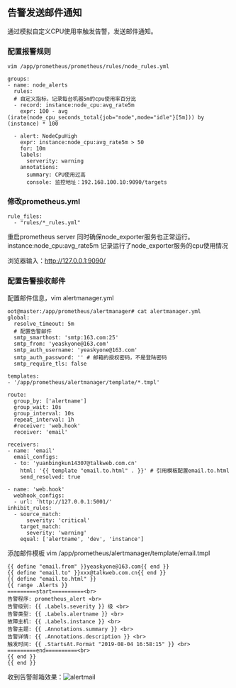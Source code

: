 ## 告警发送邮件通知

通过模拟自定义CPU使用率触发告警，发送邮件通知。

### 配置报警规则
```
vim /app/prometheus/prometheus/rules/node_rules.yml

groups:
- name: node_alerts
  rules:
  # 自定义指标，记录每台机器5m的cpu使用率百分比
  - record: instance:node_cpu:avg_rate5m
    expr: 100 - avg (irate(node_cpu_seconds_total{job="node",mode="idle"}[5m])) by (instance) * 100

  - alert: NodeCpuHigh
    expr: instance:node_cpu:avg_rate5m > 50
    for: 10m
    labels:
      serverity: warning
    annotations:
      summary: CPU使用过高
      console: 监控地址：192.168.100.10:9090/targets
```

### 修改prometheus.yml
```
rule_files:
  - "rules/*_rules.yml"
```

重启prometheus server
同时确保node_exporter服务也正常运行。instance:node_cpu:avg_rate5m 记录运行了node_exporter服务的cpu使用情况

浏览器输入：http://127.0.0.1:9090/

### 配置告警接收邮件
配置邮件信息，vim alertmanager.yml
```
oot@master:/app/prometheus/alertmanager# cat alertmanager.yml
global:
  resolve_timeout: 5m
  # 配置告警邮件
  smtp_smarthost: 'smtp:163.com:25'
  smtp_from: 'yeaskyone@163.com'
  smtp_auth_username: 'yeaskyone@163.com'
  smtp_auth_password: '' # 邮箱的授权密码，不是登陆密码
  smtp_require_tls: false

templates:
- '/app/prometheus/alertmanager/template/*.tmpl'

route:
  group_by: ['alertname']
  group_wait: 10s
  group_interval: 10s
  repeat_interval: 1h
  #receiver: 'web.hook'
  receiver: 'email'

receivers:
- name: 'email'
  email_configs:
  - to: 'yuanbingkun14307@talkweb.com.cn'
    html: '{{ template "email.to.html" . }}' # 引用模板配置email.to.html
    send_resolved: true

- name: 'web.hook'
  webhook_configs:
  - url: 'http://127.0.0.1:5001/'
inhibit_rules:
  - source_match:
      severity: 'critical'
    target_match:
      severity: 'warning'
    equal: ['alertname', 'dev', 'instance']
```

添加邮件模板
vim /app/prometheus/alertmanager/template/email.tmpl
```
{{ define "email.from" }}yeaskyone@163.com{{ end }}
{{ define "email.to" }}xxx@talkweb.com.cn{{ end }}
{{ define "email.to.html" }}
{{ range .Alerts }}
=========start==========<br>
告警程序: prometheus_alert <br>
告警级别: {{ .Labels.severity }} 级 <br>
告警类型: {{ .Labels.alertname }} <br>
故障主机: {{ .Labels.instance }} <br>
告警主题: {{ .Annotations.summary }} <br>
告警详情: {{ .Annotations.description }} <br>
触发时间: {{ .StartsAt.Format "2019-08-04 16:58:15" }} <br>
=========end==========<br>
{{ end }}
{{ end }}
```


收到告警邮箱效果：![](https://s2.ax1x.com/2020/01/17/lzOKat.png "alertmail")